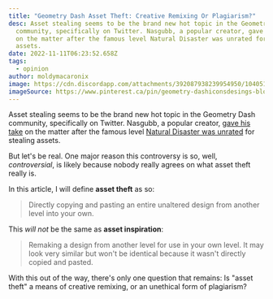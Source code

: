```yaml
---
title: "Geometry Dash Asset Theft: Creative Remixing Or Plagiarism?"
desc: Asset stealing seems to be the brand new hot topic in the Geometry Dash
  community, specifically on Twitter. Nasgubb, a popular creator, gave his take
  on the matter after the famous level Natural Disaster was unrated for stealing
  assets.
date: 2022-11-11T06:23:52.658Z
tags:
  - opinion
author: moldymacaronix
image: https://cdn.discordapp.com/attachments/392087938239954950/1040513475958558790/IMG_0463.jpg
imageSource: https://www.pinterest.ca/pin/geometry-dashiconsdesings-block-in-2022--1038783470272551035/
---
```

Asset stealing seems to be the brand new hot topic in the Geometry Dash community, specifically on Twitter. Nasgubb, a popular creator, [gave his take]() on the matter after the famous level [Natural Disaster was unrated]() for stealing assets.

But let's be real. One major reason this controversy is so, well, *controversial*, is likely because nobody really agrees on what asset theft really is.

In this article, I will define **asset theft** as so:

> Directly copying and pasting an entire unaltered design from another level into your own.

This *will not* be the same as **asset inspiration**:

> Remaking a design from another level for use in your own level. It may look very similar but won't be identical because it wasn't directly copied and pasted.

With this out of the way, there's only one question that remains: Is "asset theft" a means of creative remixing, or an unethical form of plagiarism?